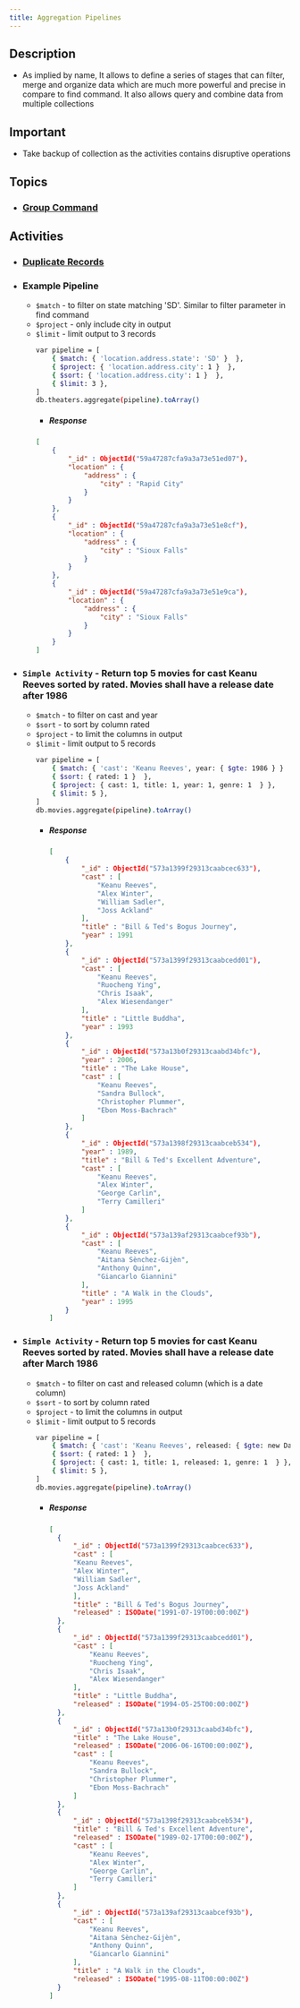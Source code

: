 ```yaml
---
title: Aggregation Pipelines
---
```


## Description
- As implied by name, It allows to define a series of stages that can filter, merge and organize data which are much more powerful and precise in compare to
find command. It also allows query and combine data from multiple collections
  
## Important
- Take backup of collection as the activities contains disruptive operations

## Topics
- ### [Group Command](group)

## Activities
- ### [Duplicate Records](dup-records)


  
- ### Example Pipeline
  - `$match` - to filter on state matching 'SD'. Similar to filter parameter in find command
  - `$project` - only include city in output
  - `$limit` - limit output to 3 records  
	```bash
    var pipeline = [
        { $match: { 'location.address.state': 'SD' }  },
        { $project: { 'location.address.city': 1 }  },
        { $sort: { 'location.address.city': 1 }  },
        { $limit: 3 },
    ]
    db.theaters.aggregate(pipeline).toArray()
	```
    - ##### Response
	```json
    [
		{
			"_id" : ObjectId("59a47287cfa9a3a73e51ed07"),
			"location" : {
				"address" : {
					"city" : "Rapid City"
				}
			}
		},
		{
			"_id" : ObjectId("59a47287cfa9a3a73e51e8cf"),
			"location" : {
				"address" : {
					"city" : "Sioux Falls"
				}
			}
		},
		{
			"_id" : ObjectId("59a47287cfa9a3a73e51e9ca"),
			"location" : {
				"address" : {
					"city" : "Sioux Falls"
				}
			}
		}
	]
	```

- ### `Simple Activity` - Return top 5 movies for cast Keanu Reeves sorted by rated. Movies shall have a release date after 1986
	- `$match` - to filter on cast and year
	- `$sort` - to sort by column rated
	- `$project` - to limit the columns in output
	- `$limit` - limit output to 5 records
	  ```bash
	  var pipeline = [
		  { $match: { 'cast': 'Keanu Reeves', year: { $gte: 1986 } }  },
		  { $sort: { rated: 1 }  },
	      { $project: { cast: 1, title: 1, year: 1, genre: 1  } },  
		  { $limit: 5 },
	  ]
	  db.movies.aggregate(pipeline).toArray()
	  ```
	  - ##### Response
		```json
		[
			{
				"_id" : ObjectId("573a1399f29313caabcec633"),
				"cast" : [
					"Keanu Reeves",
					"Alex Winter",
					"William Sadler",
					"Joss Ackland"
				],
				"title" : "Bill & Ted's Bogus Journey",
				"year" : 1991
			},
			{
				"_id" : ObjectId("573a1399f29313caabcedd01"),
				"cast" : [
					"Keanu Reeves",
					"Ruocheng Ying",
					"Chris Isaak",
					"Alex Wiesendanger"
				],
				"title" : "Little Buddha",
				"year" : 1993
			},
			{
				"_id" : ObjectId("573a13b0f29313caabd34bfc"),
				"year" : 2006,
				"title" : "The Lake House",
				"cast" : [
					"Keanu Reeves",
					"Sandra Bullock",
					"Christopher Plummer",
					"Ebon Moss-Bachrach"
				]
			},
			{
				"_id" : ObjectId("573a1398f29313caabceb534"),
				"year" : 1989,
				"title" : "Bill & Ted's Excellent Adventure",
				"cast" : [
					"Keanu Reeves",
					"Alex Winter",
					"George Carlin",
					"Terry Camilleri"
				]
			},
			{
				"_id" : ObjectId("573a139af29313caabcef93b"),
				"cast" : [
					"Keanu Reeves",
					"Aitana Sènchez-Gijèn",
					"Anthony Quinn",
					"Giancarlo Giannini"
				],
				"title" : "A Walk in the Clouds",
				"year" : 1995
			}
		]
	    ```

- ### `Simple Activity` - Return top 5 movies for cast Keanu Reeves sorted by rated. Movies shall have a release date after March 1986 
	- `$match` - to filter on cast and released column (which is a date column)
	- `$sort` - to sort by column rated
	- `$project` - to limit the columns in output
	- `$limit` - limit output to 5 records
	  ```bash
	  var pipeline = [
		  { $match: { 'cast': 'Keanu Reeves', released: { $gte: new Date("1986-03-01") } }  },
		  { $sort: { rated: 1 }  },
	      { $project: { cast: 1, title: 1, released: 1, genre: 1  } },  
		  { $limit: 5 },
	  ]
	  db.movies.aggregate(pipeline).toArray()
	  ```
		- ##### Response
		  ```json
		  [
			{
				"_id" : ObjectId("573a1399f29313caabcec633"),
				"cast" : [
				"Keanu Reeves",
				"Alex Winter",
				"William Sadler",
				"Joss Ackland"
				],
				"title" : "Bill & Ted's Bogus Journey",
				"released" : ISODate("1991-07-19T00:00:00Z")
			},
			{
				"_id" : ObjectId("573a1399f29313caabcedd01"),
				"cast" : [
					"Keanu Reeves",
					"Ruocheng Ying",
					"Chris Isaak",
					"Alex Wiesendanger"
				],
				"title" : "Little Buddha",
				"released" : ISODate("1994-05-25T00:00:00Z")
			},
			{
				"_id" : ObjectId("573a13b0f29313caabd34bfc"),
				"title" : "The Lake House",
				"released" : ISODate("2006-06-16T00:00:00Z"),
				"cast" : [
					"Keanu Reeves",
					"Sandra Bullock",
					"Christopher Plummer",
					"Ebon Moss-Bachrach"
				]
			},
			{
				"_id" : ObjectId("573a1398f29313caabceb534"),
				"title" : "Bill & Ted's Excellent Adventure",
				"released" : ISODate("1989-02-17T00:00:00Z"),
				"cast" : [
					"Keanu Reeves",
					"Alex Winter",
					"George Carlin",
					"Terry Camilleri"
				]
			},
			{
				"_id" : ObjectId("573a139af29313caabcef93b"),
				"cast" : [
					"Keanu Reeves",
					"Aitana Sènchez-Gijèn",
					"Anthony Quinn",
					"Giancarlo Giannini"
				],
				"title" : "A Walk in the Clouds",
				"released" : ISODate("1995-08-11T00:00:00Z")
			}
		  ]
		  ```
